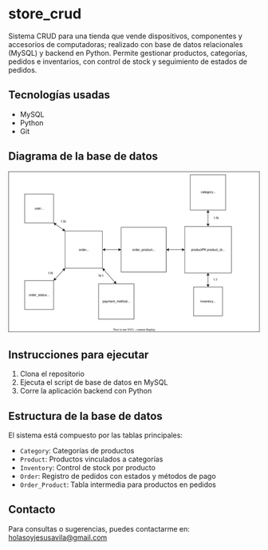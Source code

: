 # store_crud

Sistema CRUD para una tienda que vende dispositivos, componentes y accesorios de computadoras; realizado con base de datos relacionales (MySQL) y backend en Python.
Permite gestionar productos, categorías, pedidos e inventarios, con control de stock y seguimiento de estados de pedidos.

## Tecnologías usadas

- MySQL
- Python
- Git

## Diagrama de la base de datos

![Database Diagram](./diagrams/database_diagram.svg)

## Instrucciones para ejecutar

1. Clona el repositorio
2. Ejecuta el script de base de datos en MySQL
3. Corre la aplicación backend con Python

## Estructura de la base de datos

El sistema está compuesto por las tablas principales:
- `Category`: Categorías de productos
- `Product`: Productos vinculados a categorías
- `Inventory`: Control de stock por producto
- `Order`: Registro de pedidos con estados y métodos de pago
- `Order_Product`: Tabla intermedia para productos en pedidos

## Contacto

Para consultas o sugerencias, puedes contactarme en: holasoyjesusavila@gmail.com

